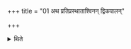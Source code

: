 +++
title = "01 अथ प्रतिप्रस्थाताश्विनन् द्विकपालन्"

+++

<details><summary>थिते</summary>

अथ प्रतिप्रस्थाताश्विनं द्विकपालं निर्वपति १
</details>
